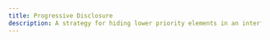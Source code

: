 ```yaml
---
title: Progressive Disclosure
description: A strategy for hiding lower priority elements in an interface, which can be revealed when needed, in an effort to reduce clutter.
---
```

